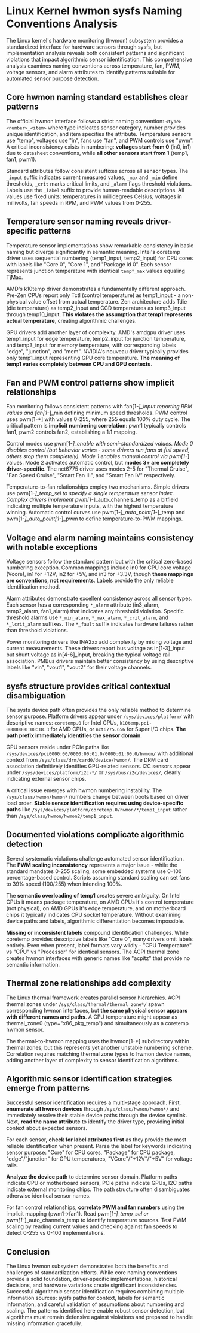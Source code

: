 # Linux Kernel hwmon sysfs Naming Conventions Analysis

The Linux kernel's hardware monitoring (hwmon) subsystem provides a standardized interface for hardware sensors through sysfs, but implementation analysis reveals both consistent patterns and significant violations that impact algorithmic sensor identification. This comprehensive analysis examines naming conventions across temperature, fan, PWM, voltage sensors, and alarm attributes to identify patterns suitable for automated sensor purpose detection.

## Core hwmon naming standard establishes clear patterns

The official hwmon interface follows a strict naming convention: `<type><number>_<item>` where type indicates sensor category, number provides unique identification, and item specifies the attribute. Temperature sensors use "temp", voltages use "in", fans use "fan", and PWM controls use "pwm". A critical inconsistency exists in numbering: **voltages start from 0** (in0, in1) due to datasheet conventions, while **all other sensors start from 1** (temp1, fan1, pwm1).

Standard attributes follow consistent suffixes across all sensor types. The `_input` suffix indicates current measured values, `_max` and `_min` define thresholds, `_crit` marks critical limits, and `_alarm` flags threshold violations. Labels use the `_label` suffix to provide human-readable descriptions. All values use fixed units: temperatures in millidegrees Celsius, voltages in millivolts, fan speeds in RPM, and PWM values from 0-255.

## Temperature sensor naming reveals driver-specific patterns

Temperature sensor implementations show remarkable consistency in basic naming but diverge significantly in semantic meaning. Intel's coretemp driver uses sequential numbering (temp1_input, temp2_input) for CPU cores with labels like "Core 0", "Core 1", and "Package id 0". Each sensor represents junction temperature with identical `temp*_max` values equaling TjMax.

AMD's k10temp driver demonstrates a fundamentally different approach. Pre-Zen CPUs report only Tctl (control temperature) as temp1_input - a non-physical value offset from actual temperature. Zen architecture adds Tdie (die temperature) as temp2_input and CCD temperatures as temp3_input through temp10_input. **This violates the assumption that temp1 represents actual temperature**, creating algorithmic challenges.

GPU drivers add another layer of complexity. AMD's amdgpu driver uses temp1_input for edge temperature, temp2_input for junction temperature, and temp3_input for memory temperature, with corresponding labels "edge", "junction", and "mem". NVIDIA's nouveau driver typically provides only temp1_input representing GPU core temperature. **The meaning of temp1 varies completely between CPU and GPU contexts**.

## Fan and PWM control patterns show implicit relationships

Fan monitoring follows consistent patterns with fan[1-*]_input reporting RPM values and fan[1-*]_min defining minimum speed thresholds. PWM control uses pwm[1-*] with values 0-255, where 255 equals 100% duty cycle. The critical pattern is **implicit numbering correlation**: pwm1 typically controls fan1, pwm2 controls fan2, establishing a 1:1 mapping.

Control modes use pwm[1-*]_enable with semi-standardized values. Mode 0 disables control (but behavior varies - some drivers run fans at full speed, others stop them completely). Mode 1 enables manual control via pwm[1-*] values. Mode 2 activates automatic control, but **modes 3+ are completely driver-specific**. The nct6775 driver uses modes 2-5 for "Thermal Cruise", "Fan Speed Cruise", "Smart Fan III", and "Smart Fan IV" respectively.

Temperature-to-fan relationships employ two mechanisms. Simple drivers use pwm[1-*]_temp_sel to specify a single temperature sensor index. Complex drivers implement pwm[1-*]_auto_channels_temp as a bitfield indicating multiple temperature inputs, with the highest temperature winning. Automatic control curves use pwm[1-*]_auto_point[1-*]_temp and pwm[1-*]_auto_point[1-*]_pwm to define temperature-to-PWM mappings.

## Voltage and alarm naming maintains consistency with notable exceptions

Voltage sensors follow the standard pattern but with the critical zero-based numbering exception. Common mappings include in0 for CPU core voltage (Vcore), in1 for +12V, in2 for +5V, and in3 for +3.3V, though **these mappings are conventions, not requirements**. Labels provide the only reliable identification method.

Alarm attributes demonstrate excellent consistency across all sensor types. Each sensor has a corresponding `*_alarm` attribute (in3_alarm, temp2_alarm, fan1_alarm) that indicates any threshold violation. Specific threshold alarms use `*_min_alarm`, `*_max_alarm`, `*_crit_alarm`, and `*_lcrit_alarm` suffixes. The `*_fault` suffix indicates hardware failures rather than threshold violations.

Power monitoring drivers like INA2xx add complexity by mixing voltage and current measurements. These drivers report bus voltage as in[1-3]_input but shunt voltage as in[4-6]_input, breaking the typical voltage rail association. PMBus drivers maintain better consistency by using descriptive labels like "vin", "vout1", "vout2" for their voltage channels.

## sysfs structure provides critical contextual disambiguation

The sysfs device path often provides the only reliable method to determine sensor purpose. Platform drivers appear under `/sys/devices/platform/` with descriptive names: `coretemp.0` for Intel CPUs, `k10temp.pci-00000000:00:18.3` for AMD CPUs, or `nct6775.656` for Super I/O chips. **The path prefix immediately identifies the sensor domain**.

GPU sensors reside under PCIe paths like `/sys/devices/pci0000:00/0000:00:01.0/0000:01:00.0/hwmon/` with additional context from `/sys/class/drm/card0/device/hwmon/`. The DRM card association definitively identifies GPU-related sensors. I2C sensors appear under `/sys/devices/platform/i2c-*/` or `/sys/bus/i2c/devices/`, clearly indicating external sensor chips.

A critical issue emerges with hwmon numbering instability. The `/sys/class/hwmon/hwmon*` numbers change between boots based on driver load order. **Stable sensor identification requires using device-specific paths** like `/sys/devices/platform/coretemp.0/hwmon/*/temp1_input` rather than `/sys/class/hwmon/hwmon2/temp1_input`.

## Documented violations complicate algorithmic detection

Several systematic violations challenge automated sensor identification. The **PWM scaling inconsistency** represents a major issue - while the standard mandates 0-255 scaling, some embedded systems use 0-100 percentage-based control. Scripts assuming standard scaling can set fans to 39% speed (100/255) when intending 100%.

The **semantic overloading of temp1** creates severe ambiguity. On Intel CPUs it means package temperature, on AMD CPUs it's control temperature (not physical), on AMD GPUs it's edge temperature, and on motherboard chips it typically indicates CPU socket temperature. Without examining device paths and labels, algorithmic differentiation becomes impossible.

**Missing or inconsistent labels** compound identification challenges. While coretemp provides descriptive labels like "Core 0", many drivers omit labels entirely. Even when present, label formats vary wildly - "CPU Temperature" vs "CPU" vs "Processor" for identical sensors. The ACPI thermal zone creates hwmon interfaces with generic names like "acpitz" that provide no semantic information.

## Thermal zone relationships add complexity

The Linux thermal framework creates parallel sensor hierarchies. ACPI thermal zones under `/sys/class/thermal/thermal_zone*/` spawn corresponding hwmon interfaces, but **the same physical sensor appears with different names and paths**. A CPU temperature might appear as thermal_zone0 (type="x86_pkg_temp") and simultaneously as a coretemp hwmon sensor.

The thermal-to-hwmon mapping uses the hwmon[1-*] subdirectory within thermal zones, but this represents yet another unstable numbering scheme. Correlation requires matching thermal zone types to hwmon device names, adding another layer of complexity to sensor identification algorithms.

## Algorithmic sensor identification strategies emerge from patterns

Successful sensor identification requires a multi-stage approach. First, **enumerate all hwmon devices** through `/sys/class/hwmon/hwmon*/` and immediately resolve their stable device paths through the device symlink. Next, **read the name attribute** to identify the driver type, providing initial context about expected sensors.

For each sensor, **check for label attributes first** as they provide the most reliable identification when present. Parse the label for keywords indicating sensor purpose: "Core" for CPU cores, "Package" for CPU package, "edge"/"junction" for GPU temperatures, "VCore"/"+12V"/"+5V" for voltage rails.

**Analyze the device path** to determine sensor domain. Platform paths indicate CPU or motherboard sensors, PCIe paths indicate GPUs, I2C paths indicate external monitoring chips. The path structure often disambiguates otherwise identical sensor names.

For fan control relationships, **correlate PWM and fan numbers** using the implicit mapping (pwm1→fan1). Read pwm[1-*]_temp_sel or pwm[1-*]_auto_channels_temp to identify temperature sources. Test PWM scaling by reading current values and checking against fan speeds to detect 0-255 vs 0-100 implementations.

## Conclusion

The Linux hwmon subsystem demonstrates both the benefits and challenges of standardization efforts. While core naming conventions provide a solid foundation, driver-specific implementations, historical decisions, and hardware variations create significant inconsistencies. Successful algorithmic sensor identification requires combining multiple information sources: sysfs paths for context, labels for semantic information, and careful validation of assumptions about numbering and scaling. The patterns identified here enable robust sensor detection, but algorithms must remain defensive against violations and prepared to handle missing information gracefully.
